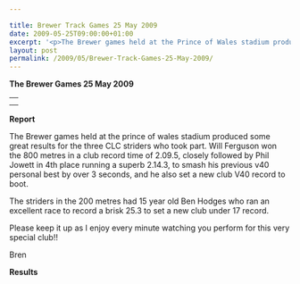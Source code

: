 ```yaml
---

title: Brewer Track Games 25 May 2009
date: 2009-05-25T09:00:00+01:00
excerpt: '<p>The Brewer games held at the Prince of Wales stadium produced some great results . Super Will Ferguson won the 800 metres, followed by Jowster in fourth. 15 year old Ben Hodges ran an excellent 200m race to record a new club under 17 recordBrendan Ward, Club Chairman Brewer Games 25 May 2009 Photos Report Results</p>'
layout: post
permalink: /2009/05/Brewer-Track-Games-25-May-2009/
---
```

**The Brewer Games 25 May 2009**</p> 

<table>
  <tr>
    <td>
    </td>
  </tr>
  
  <tr>
    <td>
    </td>
  </tr>
</table>

**<a name="Results"><a name="Report"></a>Report</a>**</p> 

The Brewer games held at the prince of wales stadium produced some great results for the three CLC striders who took part. Will Ferguson won the 800 metres in a club record time of 2.09.5, closely followed by Phil Jowett in 4th place running a superb 2.14.3, to smash his previous v40 personal best by over 3 seconds, and he also set a new club V40 record to boot. 

The striders in the 200 metres had 15 year old Ben Hodges who ran an excellent race to record a brisk 25.3 to set a new club under 17 record.

Please keep it up as I enjoy every minute watching you perform for this very special club!!

Bren

**<a name="Theresults"></a>Results**



<map name="100109w.jpg">
  <area shape="RECT" coords="677,27,696,48" alt="Race Winner" />
  
  <area shape="RECT" coords="379,28,393,45" alt="Sarah Greef" />
  
  <area shape="RECT" coords="354,28,368,46" alt="Rachel Vines" />
  
  <area shape="RECT" coords="303,28,318,46" alt="Anna Maughan" />
  
  <area shape="RECT" coords="206,28,220,46" alt="Dawn Addinall" />
  
  <area shape="RECT" coords="86,28,103,46" alt="Alex Evans" />
</map>

<map name="100109m.jpg">
  <area shape="RECT" coords="63,31,76,45" alt="Clive Scott" />
  
  <area shape="RECT" coords="112,32,121,44" alt="Paul Davies" />
  
  <area shape="RECT" coords="118,32,129,43" alt="Paul Stonuary" />
  
  <area shape="RECT" coords="223,29,236,47" alt="James Gibbs" />
  
  <area shape="RECT" coords="255,29,264,42" alt="David Smeath" />
  
  <area shape="RECT" coords="263,28,272,43" alt="Chris Hale" />
  
  <area shape="RECT" coords="275,31,288,45" alt="Rob Shute" />
  
  <area shape="RECT" coords="308,31,321,45" alt="Billy Bradshaw" />
  
  <area shape="RECT" coords="582,29,594,46" alt="Will Ferguson" />
  
  <area shape="RECT" coords="680,30,694,45" alt="Race Winner" />
</map>